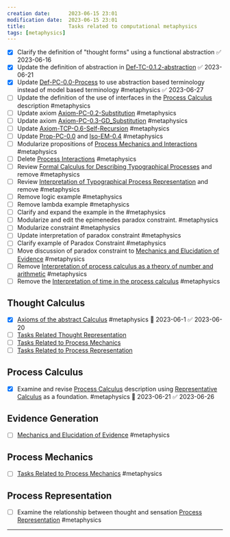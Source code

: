 ```yaml
---
creation date:		2023-06-15 23:01
modification date:	2023-06-15 23:01
title: 				Tasks related to computational metaphysics
tags: [metaphysics]
---
```

- [x] Clarify the definition of "thought forms" using a functional abstraction ✅ 2023-06-16
- [x] Update the definition of abstraction in [Def-TC-0.1.2-abstraction](Def-TC-0.1.2-abstraction.md) ✅ 2023-06-21
- [x] Update [Def-PC-0.0-Process](Def-PC-0.0-Process.md) to use abstraction based terminology instead of model based terminology #metaphysics ✅ 2023-06-27
- [ ] Update the definition of the use of interfaces in the [Process Calculus](Process%20Calculus.md) description #metaphysics 
- [ ] Update axiom [Axiom-PC-0.2-Substitution](Axiom-PC-0.2-Substitution.md) #metaphysics 
- [ ] Update axiom [Axiom-PC-0.3-GD_Substitution](Axiom-PC-0.3-GD_Substitution.md) #metaphysics 
- [ ] Update [Axiom-TCP-O.6-Self-Recursion](Axiom-TCP-O.6-Self-Recursion) #metaphysics 
- [ ] Update [Prop-PC-0.0](Prop-PC-0.0.md) and [Iso-EM-0.4](Iso-EM-0.4.md) #metaphysics 
- [ ] Modularize propositions of [Process Mechanics and Interactions](Process%20Mechanics%20and%20Interactions.md) #metaphysics 
- [ ] Delete [Process Interactions](Process%20Interactions.md) #metaphysics 
- [ ] Review [Formal Calculus for Describing Typographical Processes](Formal%20Calculus%20for%20Describing%20Typographical%20Processes.md) and remove #metaphysics 
- [ ] Review [Interpretation of Typographical Process Representation](Interpretation%20of%20Typographical%20Process%20Representation.md) and remove #metaphysics 
- [ ] Remove  logic example #metaphysics 
- [ ] Remove lambda example #metaphysics 
- [ ] Clarify and expand the example in the #metaphysics 
- [ ] Modularize and edit the epimenedes paradox constraint. #metaphysics 
- [ ] Modularize constraint #metaphysics 
- [ ] Update interpretation of paradox constraint #metaphysics 
- [ ] Clarify example of Paradox Constraint #metaphysics 
- [ ] Move discussion of paradox constraint to [Mechanics and Elucidation of Evidence](Mechanics%20and%20Elucidation%20of%20Evidence.md) #metaphysics 
- [ ] Remove [Interpretation of process calculus as a theory of number and arithmetic](Interpretation%20of%20process%20calculus%20as%20a%20theory%20of%20number%20and%20arithmetic.md) #metaphysics 
- [ ] Remove the [Interpretation of time in the process calculus](Interpretation%20of%20time%20in%20the%20process%20calculus.md) #metaphysics 

## Thought Calculus
- [x] [Axioms of the abstract Calculus](Axioms%20of%20the%20abstract%20Calculus.md) #metaphysics 📅 2023-06-1 ✅ 2023-06-20
- [ ] [Tasks Related Thought Representation](Tasks%20Related%20Thought%20Representation.md)
- [ ] [Tasks Related to Process Mechanics](Tasks%20Related%20to%20Process%20Mechanics.md)
- [ ] [Tasks Related to Process Representation](Tasks%20Related%20to%20Process%20Representation.md)

## Process Calculus
- [x] Examine and revise [Process Calculus](Process%20Calculus.md) description using [Representative Calculus](Representative%20Calculus.md) as a foundation. #metaphysics 📅 2023-06-21 ✅ 2023-06-26

## Evidence Generation
- [ ] [Mechanics and Elucidation of Evidence](Mechanics%20and%20Elucidation%20of%20Evidence.md) #metaphysics 

## Process Mechanics
- [ ] [Tasks Related to Process Mechanics](Tasks%20Related%20to%20Process%20Mechanics.md) #metaphysics 

## Process Representation
- [ ] Examine the relationship between thought and sensation [Process Representation](Process%20Representation.md) #metaphysics 
---
[^1]:: [Metaphysics](Research%20and%20Development/Fundamental%20Metaphysics/Metaphysics.md)